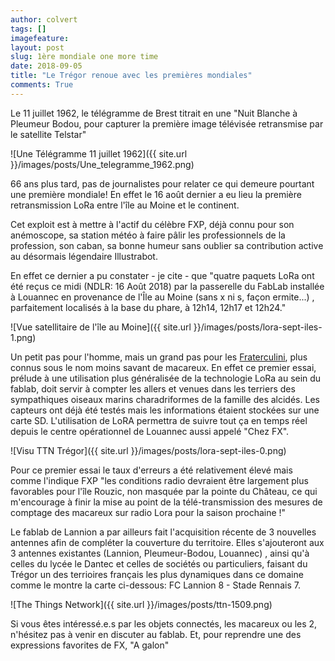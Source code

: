 ```yaml
---
author: colvert
tags: []
imagefeature:
layout: post
slug: 1ère mondiale one more time
date: 2018-09-05
title: "Le Trégor renoue avec les premières mondiales"
comments: True
---
```


Le 11 juillet 1962, le télégramme de Brest titrait en une "Nuit Blanche à Pleumeur Bodou, pour capturer la première image télévisée retransmise par le satellite Telstar"

 ![Une Télégramme 11 juillet 1962]({{ site.url }}/images/posts/Une_telegramme_1962.png)

66 ans plus tard, pas de journalistes pour relater ce qui demeure pourtant une première mondiale!
En effet le 16 août dernier a eu lieu la première retransmission LoRa entre l'île au Moine et le continent.

Cet exploit est à mettre à l'actif du célèbre FXP, déjà connu pour son anémoscope, sa station météo à faire pâlir les professionnels de la profession, son caban, sa bonne humeur sans oublier sa contribution active au désormais légendaire Illustrabot.

En effet ce dernier a pu constater - je cite - que "quatre paquets LoRa ont été reçus ce midi (NDLR: 16 Août 2018) par la passerelle du FabLab installée à Louannec en provenance de l'Île au Moine (sans x ni s, façon ermite...) , parfaitement localisés à la base du phare, à 12h14, 12h17 et 12h24."

![Vue satellitaire de l'île au Moine]({{ site.url }}/images/posts/lora-sept-iles-1.png)

Un petit pas pour l'homme, mais un grand pas pour les [Fraterculini](https://fr.wikipedia.org/wiki/Macareux), plus connus sous le nom moins savant de macareux.
En effet ce premier essai, prélude à une utilisation plus généralisée de la technologie LoRa au sein du fablab, doit servir à compter les allers et venues dans les terriers des sympathiques oiseaux marins charadriformes de la famille des alcidés. Les capteurs ont déjà été testés mais
les informations étaient stockées sur une carte SD. L'utilisation de LoRA permettra
de suivre tout ça en temps réel depuis le centre opérationnel de Louannec aussi
appelé "Chez FX".

![Visu TTN Trégor]({{ site.url }}/images/posts/lora-sept-iles-0.png)

Pour ce premier essai le taux d'erreurs a été relativement élevé mais comme l'indique FXP
"les conditions radio devraient être largement plus favorables pour l'île Rouzic, non masquée par la pointe du Château, ce qui m'encourage à finir la mise au point de la télé-transmission des mesures de comptage des macareux sur radio Lora pour la saison prochaine !"

Le fablab de Lannion a par ailleurs fait l'acquisition récente de 3 nouvelles antennes
afin de compléter la couverture du territoire.
Elles s'ajouteront aux 3 antennes existantes (Lannion, Pleumeur-Bodou, Louannec) , ainsi qu'à celles du lycée le Dantec et celles de sociétés ou particuliers, faisant du Trégor un des terrioires français les plus dynamiques dans ce domaine comme le montre la carte ci-dessous: FC Lannion 8 - Stade Rennais 7.

![The Things Network]({{ site.url }}/images/posts/ttn-1509.png)

Si vous êtes intéressé.e.s par les objets connectés, les macareux ou les 2,
n'hésitez pas à venir en discuter au fablab.
Et, pour reprendre une des expressions favorites de FX, "A galon"
